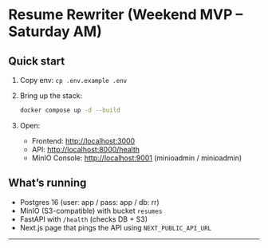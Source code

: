 # Resume Rewriter (Weekend MVP – Saturday AM)

## Quick start
1. Copy env: `cp .env.example .env`
2. Bring up the stack:
   ```bash
   docker compose up -d --build
   ```

3. Open:

   * Frontend: [http://localhost:3000](http://localhost:3000)
   * API: [http://localhost:8000/health](http://localhost:8000/health)
   * MinIO Console: [http://localhost:9001](http://localhost:9001) (minioadmin / minioadmin)

## What’s running

* Postgres 16 (user: app / pass: app / db: rr)
* MinIO (S3-compatible) with bucket `resumes`
* FastAPI with `/health` (checks DB + S3)
* Next.js page that pings the API using `NEXT_PUBLIC_API_URL`

---